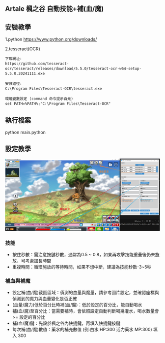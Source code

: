 ## Artale 楓之谷 自動技能+補(血/魔)

## 安裝教學

1.python
https://www.python.org/downloads/

2.tesseract(OCR)

```
下載網址:
https://github.com/tesseract-ocr/tesseract/releases/download/5.5.0/tesseract-ocr-w64-setup-5.5.0.20241111.exe

安裝路徑:
C:\Program Files\Tesseract-OCR\tesseract.exe

環境變數設定 (command 命令提示自元)
set PATH=%PATH%;"C:\Program Files\Tesseract-OCR"

```

## 執行檔案

python main.python

## 設定教學

![設定畫面](pic/setting.png)

### 技能

* 按住秒數：需注意按鍵秒數，通常為0.5 ~ 0.8，如果再攻擊技能重疊後仍未施放，可考慮加長時間
* 重複時間：循環施放的等待時間，如果不想中斷，建議為技能秒數-3~5秒

### 補血與補魔

* 設定補(血/魔)截圖區域：偵測的血量與魔量，請參考圖片設定，並確認座標與偵測到的魔力與血量變化是否正確
* (血量/魔力)低於百分比時補(血/魔)：低於設定的百分比，能自動喝水
* 補(血/魔)至百分比：當需要補時，會依照設定自動判斷喝幾灌水，喝水數量會 >= 設定的百分比
* 補(血/魔)鍵：先設於楓之谷內快捷鍵，再填入快捷鍵按鍵
* 每次補(血/魔)數值：藥水的補充數值 (例:白水 HP:300 活力藥水 MP:300) 填入 300